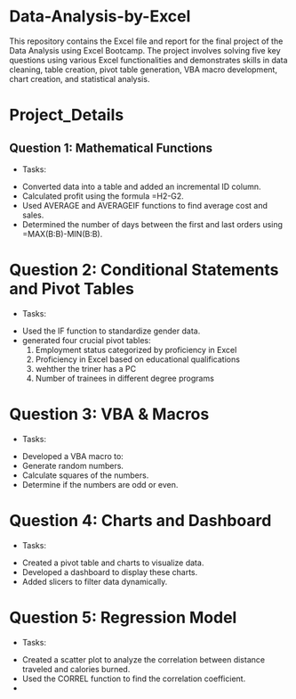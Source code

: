 # Data-Analysis-by-Excel
This repository contains the Excel file and report for the final project of the Data Analysis using Excel Bootcamp. The project involves solving five key questions using various Excel functionalities and demonstrates skills in data cleaning, table creation, pivot table generation, VBA macro development, chart creation, and statistical analysis.

# Project_Details
## Question 1: Mathematical Functions
- Tasks:
* Converted data into a table and added an incremental ID column.
* Calculated profit using the formula =H2-G2.
* Used AVERAGE and AVERAGEIF functions to find average cost and sales.
* Determined the number of days between the first and last orders using =MAX(B:B)-MIN(B:B).

# Question 2: Conditional Statements and Pivot Tables
- Tasks:
* Used the IF function to standardize gender data.
* generated four crucial pivot tables:
  1. Employment status categorized by proficiency in Excel
  2. Proficiency in Excel based on educational qualifications
  3. wehther the triner has a PC
  4. Number of trainees in different degree programs


# Question 3: VBA & Macros
- Tasks:
* Developed a VBA macro to:
* Generate random numbers.
* Calculate squares of the numbers.
* Determine if the numbers are odd or even.


# Question 4: Charts and Dashboard
- Tasks:
* Created a pivot table and charts to visualize data.
* Developed a dashboard to display these charts.
* Added slicers to filter data dynamically.

# Question 5: Regression Model
- Tasks:
* Created a scatter plot to analyze the correlation between distance traveled and calories burned.
* Used the CORREL function to find the correlation coefficient.
* 
